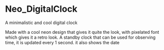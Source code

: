 # Neo_DigitalClock
A minimalistic and cool digital clock

Made with a cool neon design that gives it quite the look, with pixelated font which gives it a retro look.
A standby clock that can be used for observing time, it is updated every 1 second.
it also shows the date
